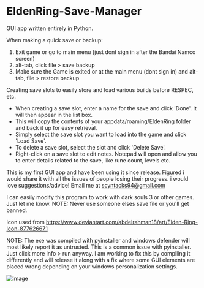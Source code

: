 # EldenRing-Save-Manager
GUI app written entirely in Python.


When making a quick save or backup:
  1. Exit game or go to main menu (just dont sign in after the Bandai Namco screen)
  2. alt-tab, click file > save backup
  3. Make sure the Game is exited or at the main menu (dont sign in) and alt-tab, file > restore backup


Creating save slots to easily store and load various builds before RESPEC, etc.
  
  - When creating a save slot, enter a name for the save and click 'Done'. It will then appear in the list box.
  - This will copy the contents of your appdata/roaming/EldenRing folder and back it up for easy retrieval.
  - Simply select the save slot you want to load into the game and click 'Load Save'.
  - To delete a save slot, select the slot and click 'Delete Save'.
  - Right-click on a save slot to edit notes. Notepad will open and allow you to enter details related to the save, like rune count, levels etc.




This is my first GUI app and have been using it since release. Figured i would share it with all the issues of people losing their progress. i would love suggestions/advice! Email me at scyntacks94@gmail.com


I can easily modify this program to work with dark souls 3 or other games. Just let me know.
NOTE: Never use someone elses save file or you'll get banned.

Icon used from https://www.deviantart.com/abdelrahman18/art/Elden-Ring-Icon-877626671


NOTE: The exe was compiled with pyinstaller and windows defender will most likely report it as untrusted. This is a common issue with pyinstaller. Just click more info > run anyway. I am working to fix this by compiling it differently and will release it along with a fix where some GUI elements are placed wrong depending on your windows personalization settings.


![image](https://user-images.githubusercontent.com/68882322/156894674-4511043f-f643-4c64-abb2-cbfe0217b454.png)



